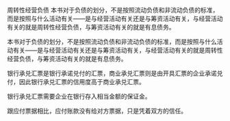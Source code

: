 周转性经营负债
本书对于负债的划分，不是按照流动负债和非流动负债的标准，而是按照与什么活动有关——是与经营活动有关还是与筹资活动有关，与经营活动有关的就是周转性经营负债，与筹资活动有关的就是有息债务。

本书对于负债的划分，不是按照流动负债和非流动负债的标准，而是按照与什么活动有关——是与经营活动有关还是与筹资活动有关，与经营活动有关的就是周转性经营负债，与筹资活动有关的就是有息债务。

银行承兑汇票是银行承诺兑付的汇票，商业承兑汇票则是由开具汇票的企业承诺兑付，因此银行承兑汇票的信用度高于商业承兑汇票。

银行承兑汇票需要企业在银行存入相当金额的保证金。

跟应付票据相比，应付账款没有给对方票据，只是凭着双方的信任。

